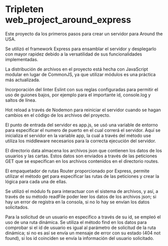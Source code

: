 # Tripleten web_project_around_express

Este proyecto da los primeros pasos para crear un servidor
para Around the USA.

Se utilizó el framework Express para ensamblar el servidor y
desplegarlo con mayor rapidez debido a la versatilidad de sus
funcionalidades implementadas.

La distribución de archivos en el proyecto está hecha con
JavaScript modular en lugar de CommonJS, ya que utilizar módulos
es una práctica más actualizada.

Incorporación del linter Eslint con sus reglas configuradas para
permitir el uso de guiones bajos, por ejemplo para el importante id,
console.log y saltos de línea.

Hot reload a través de Nodemon para reiniciar el servidor cuando
se hagan cambios en el código de los archivos del proyecto.

El punto de entrada del servidor es app.js, se usó una variable de
entorno para especificar el numero de puerto en el cual correrá
el servidor. Aquí se inicializa el servidor en la variable app, la
cual a través del método use utiliza los middleware necesarios
para la correcta ejecución del servidor.

El directorio data almacena los archivos json que contienen los
datos de los usuarios y las cartas. Estos datos son enviados
a través de las peticiones GET que se especifican en los archivos
contenidos en el directorio routes.

El empaquetador de rutas Router proporcionado por Express, permite
utilizar el método get para especificar las rutas de las peticiones
y crear la lógica para cada una de ellas.

Se utilizó el módulo fs para interactuar con el sistema de archivos,
y así, a través de su método readFile poder leer los datos de los
archivos json; si hay un error de registra en la consola, si no lo hay
se envían los datos solicitados.

Para la solicitud de un usuario en especifico a través de su id, se
empleó el uso de una ruta dinámica. Se utiliza el método find en
los datos para comprobar si el id de usuario es igual al parámetro
de solicitud de la ruta dinámica; si no es así se envía un mensaje
de error con su estado (404 not found), si los id coinciden se envía
la información del usuario solicitado.

